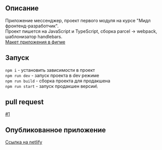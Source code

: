 ## Описание
Приложение мессенджер, проект первого модуля на курсе "Мидл фронтенд-разработчик".\
Проект пишется на JavaScript и TypeScript, сборка parcel -> webpack, шаблонизатор handlebars.\
[Макет приложения в фигме](https://www.figma.com/file/p73N28DmfMmzgD87akcncF/YP_Module_1_Messenger?node-id=0%3A1&t=tNHhcvWJ2xAAoIw6-1)

## Запуск
`npm i` - установить зависимости в проект\
`npm run dev` - запуск проекта в dev режиме\
`npm run build` - сборка проекта для продакшена\
`npm run start` - запуск продакшен версии\

## pull request
[#1](https://github.com/an3wers/middle.messenger.praktikum.yandex/pull/1)

## Опубликованное приложение
[Ссылка на netlify](https://famous-queijadas-5c87ae.netlify.app/)